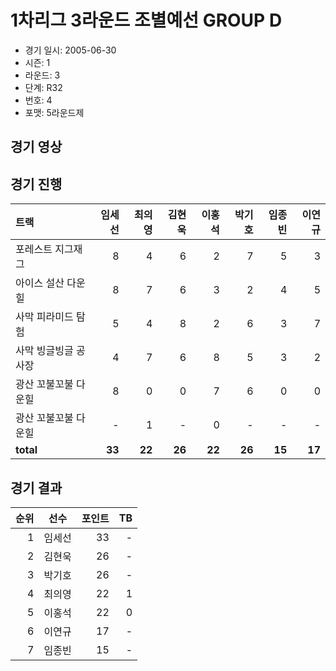 # 1차리그 3라운드 조별예선 GROUP D

- 경기 일시: 2005-06-30
- 시즌: 1
- 라운드: 3
- 단계: R32
- 번호: 4
- 포맷: 5라운드제





## 경기 영상
## 경기 진행

| 트랙 | 임세선 | 최의영 | 김현욱 | 이홍석 | 박기호 | 임종빈 | 이연규 |
|:---|---:|---:|---:|---:|---:|---:|---:|
| 포레스트 지그재그 | 8 | 4 | 6 | 2 | 7 | 5 | 3 |
| 아이스 설산 다운힐 | 8 | 7 | 6 | 3 | 2 | 4 | 5 |
| 사막 피라미드 탐험 | 5 | 4 | 8 | 2 | 6 | 3 | 7 |
| 사막 빙글빙글 공사장 | 4 | 7 | 6 | 8 | 5 | 3 | 2 |
| 광산 꼬불꼬불 다운힐 | 8 | 0 | 0 | 7 | 6 | 0 | 0 |
| 광산 꼬불꼬불 다운힐 | - | 1 | - | 0 | - | - | - |
| __total__ | __33__ | __22__ | __26__ | __22__ | __26__ | __15__ | __17__ |




## 경기 결과

| 순위 | 선수 | 포인트 | TB |
|---:|:---:|---:|---:|
| 1 | 임세선 | 33 | - |
| 2 | 김현욱 | 26 | - |
| 3 | 박기호 | 26 | - |
| 4 | 최의영 | 22 | 1 |
| 5 | 이홍석 | 22 | 0 |
| 6 | 이연규 | 17 | - |
| 7 | 임종빈 | 15 | - |

